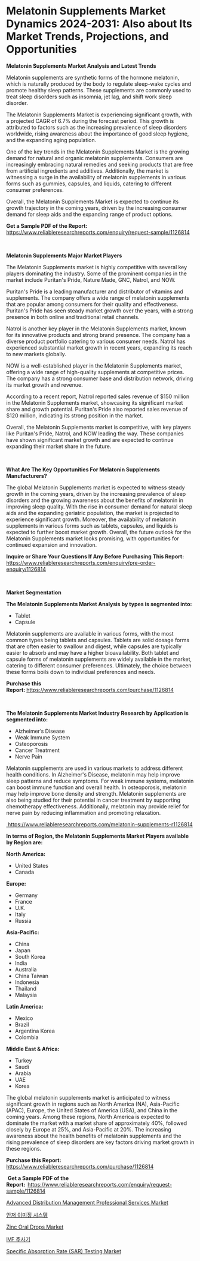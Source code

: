 <p><h1>Melatonin Supplements Market Dynamics 2024-2031: Also about Its Market Trends, Projections, and Opportunities</h1></p><p><strong>Melatonin Supplements Market Analysis and Latest Trends</strong></p>
<p><p>Melatonin supplements are synthetic forms of the hormone melatonin, which is naturally produced by the body to regulate sleep-wake cycles and promote healthy sleep patterns. These supplements are commonly used to treat sleep disorders such as insomnia, jet lag, and shift work sleep disorder.</p><p>The Melatonin Supplements Market is experiencing significant growth, with a projected CAGR of 6.7% during the forecast period. This growth is attributed to factors such as the increasing prevalence of sleep disorders worldwide, rising awareness about the importance of good sleep hygiene, and the expanding aging population.</p><p>One of the key trends in the Melatonin Supplements Market is the growing demand for natural and organic melatonin supplements. Consumers are increasingly embracing natural remedies and seeking products that are free from artificial ingredients and additives. Additionally, the market is witnessing a surge in the availability of melatonin supplements in various forms such as gummies, capsules, and liquids, catering to different consumer preferences.</p><p>Overall, the Melatonin Supplements Market is expected to continue its growth trajectory in the coming years, driven by the increasing consumer demand for sleep aids and the expanding range of product options.</p></p>
<p><strong>Get a Sample PDF of the Report:&nbsp;</strong> <a href="https://www.reliableresearchreports.com/enquiry/request-sample/1126814">https://www.reliableresearchreports.com/enquiry/request-sample/1126814</a></p>
<p>&nbsp;</p>
<p><strong>Melatonin Supplements Major Market Players</strong></p>
<p><p>The Melatonin Supplements market is highly competitive with several key players dominating the industry. Some of the prominent companies in the market include Puritan's Pride, Nature Made, GNC, Natrol, and NOW.</p><p>Puritan's Pride is a leading manufacturer and distributor of vitamins and supplements. The company offers a wide range of melatonin supplements that are popular among consumers for their quality and effectiveness. Puritan's Pride has seen steady market growth over the years, with a strong presence in both online and traditional retail channels.</p><p>Natrol is another key player in the Melatonin Supplements market, known for its innovative products and strong brand presence. The company has a diverse product portfolio catering to various consumer needs. Natrol has experienced substantial market growth in recent years, expanding its reach to new markets globally.</p><p>NOW is a well-established player in the Melatonin Supplements market, offering a wide range of high-quality supplements at competitive prices. The company has a strong consumer base and distribution network, driving its market growth and revenue.</p><p>According to a recent report, Natrol reported sales revenue of $150 million in the Melatonin Supplements market, showcasing its significant market share and growth potential. Puritan's Pride also reported sales revenue of $120 million, indicating its strong position in the market.</p><p>Overall, the Melatonin Supplements market is competitive, with key players like Puritan's Pride, Natrol, and NOW leading the way. These companies have shown significant market growth and are expected to continue expanding their market share in the future.</p></p>
<p>&nbsp;</p>
<p><strong>What Are The Key Opportunities For Melatonin Supplements Manufacturers?</strong></p>
<p><p>The global Melatonin Supplements market is expected to witness steady growth in the coming years, driven by the increasing prevalence of sleep disorders and the growing awareness about the benefits of melatonin in improving sleep quality. With the rise in consumer demand for natural sleep aids and the expanding geriatric population, the market is projected to experience significant growth. Moreover, the availability of melatonin supplements in various forms such as tablets, capsules, and liquids is expected to further boost market growth. Overall, the future outlook for the Melatonin Supplements market looks promising, with opportunities for continued expansion and innovation.</p></p>
<p><strong>Inquire or Share Your Questions If Any Before Purchasing This Report:</strong> <a href="https://www.reliableresearchreports.com/enquiry/pre-order-enquiry/1126814">https://www.reliableresearchreports.com/enquiry/pre-order-enquiry/1126814</a></p>
<p>&nbsp;</p>
<p><strong>Market Segmentation</strong></p>
<p><strong>The Melatonin Supplements Market Analysis by types is segmented into:</strong></p>
<p><ul><li>Tablet</li><li>Capsule</li></ul></p>
<p><p>Melatonin supplements are available in various forms, with the most common types being tablets and capsules. Tablets are solid dosage forms that are often easier to swallow and digest, while capsules are typically easier to absorb and may have a higher bioavailability. Both tablet and capsule forms of melatonin supplements are widely available in the market, catering to different consumer preferences. Ultimately, the choice between these forms boils down to individual preferences and needs.</p></p>
<p><strong>Purchase this Report:&nbsp;</strong><a href="https://www.reliableresearchreports.com/purchase/1126814">https://www.reliableresearchreports.com/purchase/1126814</a></p>
<p>&nbsp;</p>
<p><strong>The Melatonin Supplements Market Industry Research by Application is segmented into:</strong></p>
<p><ul><li>Alzheimer’s Disease</li><li>Weak Immune System</li><li>Osteoporosis</li><li>Cancer Treatment</li><li>Nerve Pain</li></ul></p>
<p><p>Melatonin supplements are used in various markets to address different health conditions. In Alzheimer's Disease, melatonin may help improve sleep patterns and reduce symptoms. For weak immune systems, melatonin can boost immune function and overall health. In osteoporosis, melatonin may help improve bone density and strength. Melatonin supplements are also being studied for their potential in cancer treatment by supporting chemotherapy effectiveness. Additionally, melatonin may provide relief for nerve pain by reducing inflammation and promoting relaxation.</p></p>
<p><a href="https://www.reliableresearchreports.com/melatonin-supplements-r1126814">&nbsp;https://www.reliableresearchreports.com/melatonin-supplements-r1126814</a></p>
<p><strong>In terms of Region, the Melatonin Supplements Market Players available by Region are:</strong></p>
<p>
    <p> <strong> North America: </strong>
        <ul>
            <li>United States</li>
            <li>Canada</li>
        </ul>
        </p> 
    <p> <strong> Europe: </strong>
        <ul>
            <li>Germany</li>
            <li>France</li>
            <li>U.K.</li>
            <li>Italy</li>
            <li>Russia</li>
        </ul>
        </p> 
    <p> <strong> Asia-Pacific: </strong>
        <ul>
            <li>China</li>
            <li>Japan</li>
            <li>South Korea</li>
            <li>India</li>
            <li>Australia</li>
            <li>China Taiwan</li>
            <li>Indonesia</li>
            <li>Thailand</li>
            <li>Malaysia</li>
        </ul>
        </p> 
    <p> <strong> Latin America: </strong>
        <ul>
            <li>Mexico</li>
            <li>Brazil</li>
            <li>Argentina Korea</li>
            <li>Colombia</li>
        </ul>
        </p> 
    <p> <strong> Middle East & Africa: </strong>
        <ul>
            <li>Turkey</li>
            <li>Saudi</li>
            <li>Arabia</li>
            <li>UAE</li>
            <li>Korea</li>
        </ul>
    </p>
    </p>
<p><p>The global melatonin supplements market is anticipated to witness significant growth in regions such as North America (NA), Asia-Pacific (APAC), Europe, the United States of America (USA), and China in the coming years. Among these regions, North America is expected to dominate the market with a market share of approximately 40%, followed closely by Europe at 25%, and Asia-Pacific at 20%. The increasing awareness about the health benefits of melatonin supplements and the rising prevalence of sleep disorders are key factors driving market growth in these regions.</p></p>
<p><strong>Purchase this Report: </strong><a href="https://www.reliableresearchreports.com/purchase/1126814">https://www.reliableresearchreports.com/purchase/1126814</a></p>
<p>&nbsp;<strong>Get a Sample PDF of the Report:&nbsp;&nbsp;</strong><a href="https://www.reliableresearchreports.com/enquiry/request-sample/1126814">https://www.reliableresearchreports.com/enquiry/request-sample/1126814</a></p>
<p><strong></strong></p>
<p><p><a href="https://medium.com/@jayrussel94/advanced-distribution-management-professional-services-market-outlook-industry-overview-and-9379c5a14e58">Advanced Distribution Management Professional Services Market</a></p><p><a href="https://medium.com/@dessierohan2023/%EB%A7%9D%EB%A7%89-%EC%98%81%EC%83%81-%EC%8B%9C%EC%8A%A4%ED%85%9C-%EC%8B%9C%EC%9E%A5-2031%EB%85%84%EA%B9%8C%EC%A7%80%EC%9D%98-%ED%8A%B8%EB%A0%8C%EB%93%9C-%EC%98%88%EC%B8%A1-%EB%B0%8F-%EA%B2%BD%EC%9F%81-%EB%B6%84%EC%84%9D-8708fe629232">안저 이미징 시스템</a></p><p><a href="https://github.com/HenrietteMills1/Market-Research-Report-List-1/blob/main/zinc-oral-drops-market.md">Zinc Oral Drops Market</a></p><p><a href="https://medium.com/@kasandrarempel/ivf-%EC%A3%BC%EC%82%AC%EA%B8%B0-%EC%8B%9C%EC%9E%A5-%EC%8B%9C%EC%9E%A5-%EC%A0%90%EC%9C%A0%EC%9C%A8-%EC%8B%9C%EC%9E%A5-%EB%8F%99%ED%96%A5-%EB%B0%8F-%EB%AF%B8%EB%9E%98-%EC%84%B1%EC%9E%A5-%ED%83%90%EC%83%89-74a40e09ed46">IVF 주사기</a></p><p><a href="https://medium.com/@go-emi/specific-absorption-rate-sar-testing-market-exploring-market-share-market-trends-and-future-1854597f0065">Specific Absorption Rate (SAR) Testing Market</a></p></p>